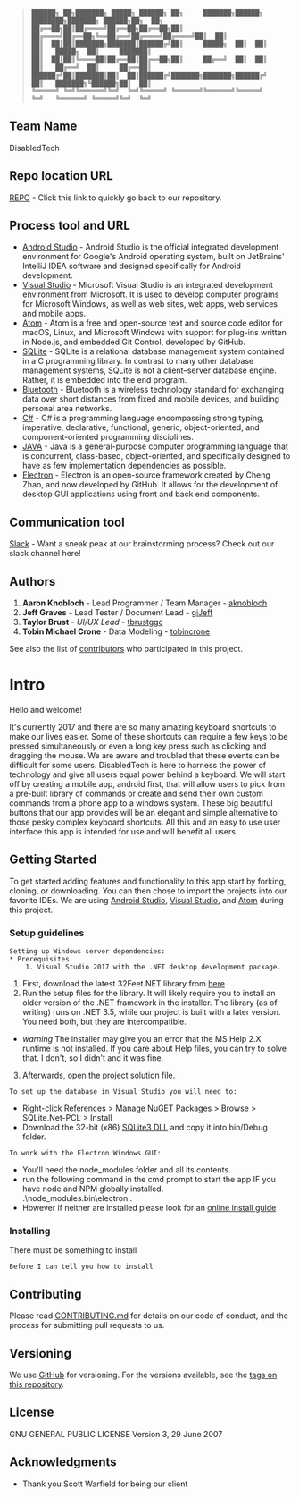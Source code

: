 > ```
>██████╗ ██╗███████╗ █████╗ ██████╗ ██╗     ███████╗██████╗ ████████╗███████╗ ██████╗██╗  ██╗
>██╔══██╗██║██╔════╝██╔══██╗██╔══██╗██║     ██╔════╝██╔══██╗╚══██╔══╝██╔════╝██╔════╝██║  ██║
>██║  ██║██║███████╗███████║██████╔╝██║     █████╗  ██║  ██║   ██║   █████╗  ██║     ███████║
>██║  ██║██║╚════██║██╔══██║██╔══██╗██║     ██╔══╝  ██║  ██║   ██║   ██╔══╝  ██║     ██╔══██║
>██████╔╝██║███████║██║  ██║██████╔╝███████╗███████╗██████╔╝   ██║   ███████╗╚██████╗██║  ██║
>╚═════╝ ╚═╝╚══════╝╚═╝  ╚═╝╚═════╝ ╚══════╝╚══════╝╚═════╝    ╚═╝   ╚══════╝ ╚═════╝╚═╝  ╚═╝
> ```

## Team Name

DisabledTech

## Repo location URL

[REPO](https://github.com/soft-eng-practicum/disabledTech) - Click this link to quickly go back to our repository.

## Process tool and URL

* [Android Studio](https://developer.android.com/studio/index.html) - Android Studio is the official integrated development environment for Google's Android operating system, built on JetBrains' IntelliJ IDEA software and designed specifically for Android development.
* [Visual Studio](https://www.visualstudio.com/) - Microsoft Visual Studio is an integrated development environment from Microsoft. It is used to develop computer programs for Microsoft Windows, as well as web sites, web apps, web services and mobile apps.
* [Atom](https://atom.io/) - Atom is a free and open-source text and source code editor for macOS, Linux, and Microsoft Windows with support for plug-ins written in Node.js, and embedded Git Control, developed by GitHub.
* [SQLite](https://www.sqlite.org/) - SQLite is a relational database management system contained in a C programming library. In contrast to many other database management systems, SQLite is not a client–server database engine. Rather, it is embedded into the end program.
* [Bluetooth](https://www.bluetooth.com/) - Bluetooth is a wireless technology standard for exchanging data over short distances from fixed and mobile devices, and building personal area networks.
* [C#](https://docs.microsoft.com/en-us/dotnet/csharp/csharp) - C# is a programming language encompassing strong typing, imperative, declarative, functional, generic, object-oriented, and component-oriented programming disciplines.
* [JAVA](http://docs.oracle.com/javase/8/) - Java is a general-purpose computer programming language that is concurrent, class-based, object-oriented, and specifically designed to have as few implementation dependencies as possible.
* [Electron](https://electronjs.org/) - Electron is an open-source framework created by Cheng Zhao, and now developed by GitHub. It allows for the development of desktop GUI applications using front and back end components.

## Communication tool

[Slack](https://ggc-dev.slack.com/messages/C6R5CJVC6/) - Want a sneak peak at our brainstorming process?  Check out our slack channel here!

## Authors

1. **Aaron Knobloch** - Lead Programmer / Team Manager - [aknobloch](https://github.com/aknobloch)
2. **Jeff Graves** - Lead Tester / Document Lead - [giJeff](https://github.com/giJeff)
3. **Taylor Brust** - *UI/UX Lead* - [tbrustggc](https://github.com/tbrustggc)
4. **Tobin Michael Crone** - Data Modeling - [tobincrone](https://github.com/tobincrone)

See also the list of [contributors](https://github.com/soft-eng-practicum/disabledTech/graphs/contributors) who participated in this project.


# Intro

Hello and welcome!  

It's currently 2017 and there are so many amazing keyboard shortcuts to make our lives easier.  Some of these shortcuts can require a few keys to be pressed simultaneously or even a long key press such as clicking and dragging the mouse.  We are aware and troubled that these events can be difficult for some users.  DisabledTech is here to harness the power of technology and give all users equal power behind a keyboard.  We will start off by creating a mobile app, android first, that will allow users to pick from a pre-built library of commands or create and send their own custom commands from a phone app to a windows system.  These big beautiful buttons that our app provides will be an elegant and simple alternative to those pesky complex keyboard shortcuts.  All this and an easy to use user interface this app is intended for use and will benefit all users.

## Getting Started

To get started adding features and functionality to this app start by forking, cloning, or downloading.  You can then chose to import the projects into our favorite IDEs.  We are using [Android Studio](https://developer.android.com/studio/index.html), [Visual Studio](https://www.visualstudio.com/), and [Atom](https://atom.io/) during this project.  

### Setup guidelines
```
Setting up Windows server dependencies:
* Prerequisites
	1. Visual Studio 2017 with the .NET desktop development package.
```
1. First, download the latest 32Feet.NET library from [here](https://32feet.codeplex.com/releases/view/88941) 
2. Run the setup files for the library. It will likely require you to install an older version of the .NET framework in the installer. The library (as of writing) runs on .NET 3.5, while our project is built with a later version. You need both, but they are intercompatible. 
* *warning* The installer may give you an error that the MS Help 2.X runtime is not installed. If you care about Help files, you can try to solve that. I don't, so I didn't and it was fine. 
3. Afterwards, open the project solution file. 

```
To set up the database in Visual Studio you will need to:
```
* Right-click References > Manage NuGET Packages > Browse > SQLite.Net-PCL > Install
* Download the 32-bit (x86) [SQLite3 DLL](http://www.sqlite.org/download.html) and copy it into bin/Debug folder.

```
To work with the Electron Windows GUI:
```
* You'll need the node_modules folder and all its contents.
* run the following command in the cmd prompt to start the app IF you have node and NPM globally installed.  
.\node_modules\.bin\electron .
* However if neither are installed please look for an [online install guide](http://blog.teamtreehouse.com/install-node-js-npm-windows)


### Installing

There must be something to install

```
Before I can tell you how to install
```

## Contributing

Please read [CONTRIBUTING.md](https://github.com/soft-eng-practicum/disabledTech/blob/master/CONTRIBUTING.md) for details on our code of conduct, and the process for submitting pull requests to us.

## Versioning

We use [GitHub](http://github.com/) for versioning. For the versions available, see the [tags on this repository](https://github.com/soft-eng-practicum/disabledTech/tags). 

## License

GNU GENERAL PUBLIC LICENSE Version 3, 29 June 2007

## Acknowledgments

* Thank you Scott Warfield for being our client
